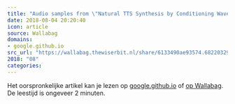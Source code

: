 ```yaml
---
title: "Audio samples from \"Natural TTS Synthesis by Conditioning WaveNet on Mel Spectrogram Predictions\""
date: 2018-08-04 20:20:40
icon: article
source: Wallabag
domains:
- google.github.io
src_url: "https://wallabag.thewiserbit.nl/share/6133490ae93574.68220329"
2018: "08"
categories:
---
```

Het oorspronkelijke artikel kan je lezen op [google.github.io](https://google.github.io/tacotron/publications/tacotron2/index.html) of [op Wallabag](https://wallabag.thewiserbit.nl/share/6133490ae93574.68220329). De leestijd is ongeveer 2 minuten.